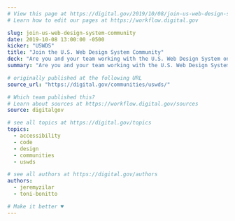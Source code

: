 ```yaml
---
# View this page at https://digital.gov/2019/10/08/join-us-web-design-system-community
# Learn how to edit our pages at https://workflow.digital.gov

slug: join-us-web-design-system-community
date: 2019-10-08 13:00:00 -0500
kicker: "USWDS"
title: "Join the U.S. Web Design System Community"
deck: "Are you and your team working with the U.S. Web Design System on your site, or have plans to start using it? The USWDS team has a public Slack channel where you can meet other government engineers, content specialists, and designers who are working with the USWDS to build accessible, mobile-friendly websites. "
summary: "Are you and your team working with the U.S. Web Design System on your site, or have plans to start using it? The USWDS team has a public Slack channel where you can meet other government engineers, content specialists, and designers who are working with the USWDS to build accessible, mobile-friendly websites. "

# originally published at the following URL
source_url: "https://digital.gov/communities/uswds/"

# Which team published this?
# Learn about sources at https://workflow.digital.gov/sources
source: digitalgov

# see all topics at https://digital.gov/topics
topics: 
  - accessibility
  - code
  - design
  - communities
  - uswds

# see all authors at https://digital.gov/authors
authors: 
  - jeremyzilar
  - toni-bonitto

# Make it better ♥
---
```

